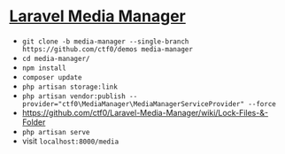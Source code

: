 # [Laravel Media Manager](https://github.com/ctf0/Laravel-Media-Manager)

- `git clone -b media-manager --single-branch https://github.com/ctf0/demos media-manager`
- `cd media-manager/`
- `npm install`
- `composer update`
- `php artisan storage:link`
- `php artisan vendor:publish --provider="ctf0\MediaManager\MediaManagerServiceProvider" --force`
- https://github.com/ctf0/Laravel-Media-Manager/wiki/Lock-Files-&-Folder
- `php artisan serve`
- visit `localhost:8000/media`
